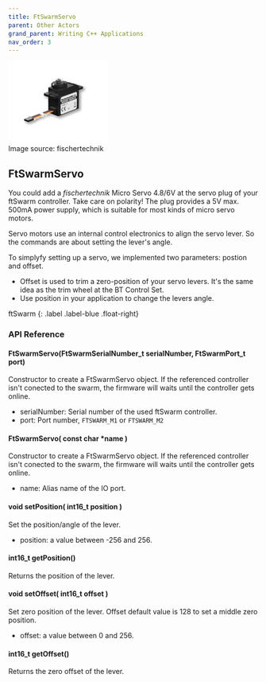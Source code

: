 ```yaml
---
title: FtSwarmServo
parent: Other Actors
grand_parent: Writing C++ Applications
nav_order: 3
---
```

<div class="ftimgdetail"> <img src="../../../assets/img/otherActors/motor-servo.png"><div>Image source: fischertechnik</div></div>

## FtSwarmServo

You could add a *fischertechnik* Micro Servo 4.8/6V at the servo plug of your ftSwarm controller. Take care on polarity! The plug provides a 5V max. 500mA power supply, 
which is suitable for most kinds of micro servo motors.

Servo motors use an internal control electronics to align the servo lever. So the commands are about setting the lever's angle.

To simplyfy setting up a servo, we implemented two parameters: postion and offset.
- Offset is used to trim a zero-position of your servo levers. It's the same idea as the trim wheel at the BT Control Set.
- Use position in your application to change the levers angle.

ftSwarm
{: .label .label-blue .float-right}
### API Reference

#### FtSwarmServo(FtSwarmSerialNumber_t serialNumber, FtSwarmPort_t port)

Constructor to create a FtSwarmServo object. If the referenced controller isn't conected to the swarm, the firmware will waits until the controller gets online.

- serialNumber: Serial number of the used ftSwarm controller.
- port: Port number, `FTSWARM_M1` or `FTSWARM_M2`

#### FtSwarmServo( const char *name )

Constructor to create a FtSwarmServo object. If the referenced controller isn't conected to the swarm, the firmware will waits until the controller gets online.

- name: Alias name of the IO port.

#### void setPosition( int16_t position )

Set the position/angle of the lever.

- position: a value between -256 and 256.

#### int16_t getPosition()

Returns the position of the lever.

#### void setOffset( int16_t offset )

Set zero position of the lever. Offset default value is 128 to set a middle zero position.

- offset: a value between 0 and 256.

#### int16_t getOffset()

Returns the zero offset of the lever.
